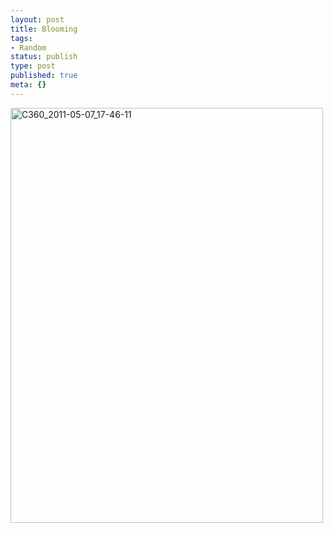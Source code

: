 ```yaml
---
layout: post
title: Blooming
tags:
- Random
status: publish
type: post
published: true
meta: {}
---
```

<div class='posterous_autopost'><div class='p_embed p_image_embed'> <a href="http://posterous.com/getfile/files.posterous.com/fzero/j0gb8yJ0xCAAhTFJ2FlrdG5QdciATv06t9RZ84TpX1ntmCK3nW32knt7ZGoU/C360_2011-05-07_17-46-11.jpg.scaled.1000.jpg"><img alt="C360_2011-05-07_17-46-11" height="664" src="http://posterous.com/getfile/files.posterous.com/fzero/vB7afpvjQ4l3vMnod3o7iqmouCCdCCj1fc46UtFChTo3FhushTH21UPDrGe8/C360_2011-05-07_17-46-11.jpg.scaled.500.jpg" width="500" /></a> </div> </div>
